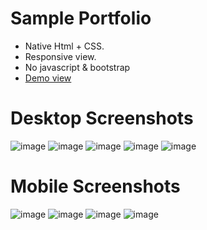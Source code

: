 # Sample Portfolio
- Native Html + CSS.
- Responsive view.
- No javascript & bootstrap
- [Demo view](https://shokerm.github.io/sample-portfolio/)
# Desktop Screenshots
![image](https://github.com/shokerm/sample-portfolio/assets/96984377/7b5fd896-7b10-421f-a64d-ea5611e373ce)
![image](https://github.com/shokerm/sample-portfolio/assets/96984377/7bc403f5-314e-4fca-8387-52ad29f1a421)
![image](https://github.com/shokerm/sample-portfolio/assets/96984377/3e179b32-f458-4332-bddf-f655b1c232eb)
![image](https://github.com/shokerm/sample-portfolio/assets/96984377/ba1a819f-4f98-4c3d-bcfc-a53b20a6d719)
![image](https://github.com/shokerm/sample-portfolio/assets/96984377/2184e0d5-602a-48a9-a02e-25cf18a8782b)

# Mobile Screenshots
![image](https://github.com/shokerm/sample-portfolio/assets/96984377/2edc6b9e-13b4-4dd5-84f2-91d20beb8d13)
![image](https://github.com/shokerm/sample-portfolio/assets/96984377/8a40aaa6-2c6a-4ccb-8ba9-4fe37c995911)
![image](https://github.com/shokerm/sample-portfolio/assets/96984377/fa9e70a3-f533-4484-b374-adebcf1f3e41)
![image](https://github.com/shokerm/sample-portfolio/assets/96984377/83033c6b-860d-465b-945e-8136d1643fd7)





